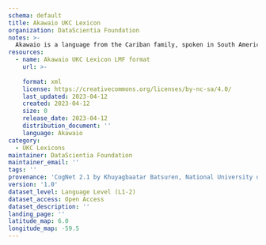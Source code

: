 ```yaml
---
schema: default
title: Akawaio UKC Lexicon
organization: DataScientia Foundation
notes: >-
  Akawaio is a language from the Cariban family, spoken in South America. The UKC Lexicon of Akawaio is represented as a lexico-semantic network. It consists of words, word senses, synsets, as well as sense-level and synset-level relationships.
resources:
  - name: Akawaio UKC Lexicon LMF format
    url: >-
      
    format: xml
    license: https://creativecommons.org/licenses/by-nc-sa/4.0/
    last_updated: 2023-04-12
    created: 2023-04-12
    size: 0
    release_date: 2023-04-12
    distribution_document: ''
    language: Akawaio
category:
  - UKC Lexicons
maintainer: DataScientia Foundation
maintainer_email: ''
tags: ''
provenance: 'CogNet 2.1 by Khuyagbaatar Batsuren, National University of Mongolia (http://cognet.ukc.disi.unitn.it); Native Languages of the Americas 2021.11. by Laura Redish and Orrin Lewis (http://www.native-languages.org); Princeton WordNet 2.1 by Princeton University (https://wordnet.princeton.edu)'
version: '1.0'
dataset_level: Language Level (L1-2)
dataset_access: Open Access
dataset_description: ''
landing_page: ''
latitude_map: 6.0
longitude_map: -59.5
---
```

